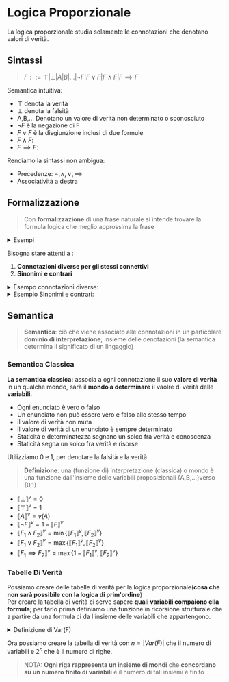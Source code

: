 # Logica Proporzionale

La logica proporzionale studia solamente le connotazioni che denotano valori di verità.

## Sintassi

> $F::= \top |\bot|A|B|...|\neg F|F\vee F|F\wedge F|F \implies F$

Semantica intuitiva:  
- $\top$ denota la verità
- $\bot$ denota la falsità
- A,B,... Denotano un valore di verità non determinato o sconosciuto
- $\neg F$ è la negazione di F
- $F\vee F$  è la disgiunzione inclusi di due formule 
- $F\wedge F$: 
- $F \implies F$:

Rendiamo la sintassi non ambigua:
- Precedenze: $\neg , \wedge,\vee,\implies$
- Associatività a destra



## Formalizzazione 

> Con **formalizzazione** di una frase naturale si intende trovare la formula logica che meglio approssima la frase


<details>
<summary>
Esempi
</summary>

1. Se 2+2 fa 5 allora io sono una carriola
    Formalizzazione: $A \implies B$
    - A sta per "2+2 fa 5"
    - B sta per "io sono una carriola"

2.Non è vero che quando fa caldo bisogna accendere il condizionatore, Formalizzazione: $\neg (A \implies B)$
</details>

Bisogna stare attenti a :  
1. **Connotazioni diverse per gli stessi connettivi** 
2. **Sinonimi e contrari** 

<details>
<summary>
Esempo connotazioni diverse:
</summary>

- “Se A allora B”, “A implica B”, “B se A”, “B quando A”,
“quando A, B”, “A è condizione sufficiente per B”, “B è
condizione necessaria per A”, . . .
- “A e B”, “A ma B”, “A nonostante B”, . . .
</details>

<details>
<summary>
Esempio Sinonimi e contrari:
</summary>

“se Mario è acculturato allora oggi c’è bel tempo”, “oggi
splende il sole e Mario è ignorante” si formalizza come
$M ⇒ B, B ∧ ¬M$
</details>

## Semantica

> **Semantica**: ciò che viene associato alle connotazioni in un particolare **dominio di interpretazione**; insieme delle denotazioni (la semantica determina il significato di un lingaggio)

### Semantica Classica

**La semantica classica:** associa a ogni connotazione il suo **valore di verità** in un qualche mondo, sarà il **mondo a determinare** il vaolre di verità delle **variabili**.

- Ogni enunciato è vero o falso
- Un enunciato non può essere vero e falso allo stesso tempo
- il valore di verità non muta
- il valore di verità di un enunciato è sempre determinato
- Staticità e determinatezza segnano un solco fra verità e conoscenza
- Staticità segna un solco fra verità e risorse


Utilizziamo 0 e 1, per denotare la falsità e la verità

> **Definizione**: una (funzione di) interpretazione (classica) o mondo è una funzione dall'insieme delle variabili proposizionali {A,B,...}verso {0,1}


- $\llbracket  \bot \rrbracket^v= 0$
- $\llbracket  \top \rrbracket^v = 1$
- $\llbracket  A \rrbracket^v =v(A)$
- $\llbracket  \neg F \rrbracket^v =1-\llbracket  F\rrbracket^v$
- $\llbracket  F_1 \wedge F_2 \rrbracket^v=\min \{\llbracket  F_1 \rrbracket^v, \llbracket  F_2 \rrbracket^v\}$
- $\llbracket  F_1 \vee F_2 \rrbracket^v=\max\{\llbracket  F_1 \rrbracket^v, \llbracket  F_2 \rrbracket^v\}$
- $\llbracket  F_1 \implies F_2 \rrbracket^v=\max\{1-\llbracket  F_1 \rrbracket^v, \llbracket  F_2\rrbracket^v\}$


### Tabelle Di Verità

Possiamo creare delle tabelle di verità per la logica proporzionale(**cosa che non sarà possibile con la logica di prim'ordine**)  
Per creare la tabella di verità ci serve sapere **quali variabili compaiono ella formula**; per farlo prima definiamo una funzione in ricorsione strutturale che a partire da una formula ci da l'insieme delle variabili che appartengono.

<details>
<summary>
Definizione di Var(F) 
</summary>

![](vx_images/426991120259477.png)

</details>


Ora possiamo creare la tabella di verità con $n=|Var(F)|$ che il numero di variabili e $2^n$ che è il numero di righe.

> NOTA: **Ogni riga rappresenta un insieme di mondi** che **concordano su un numero finito di variabili** e il numero di tali insiemi è finito


